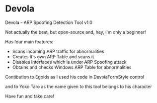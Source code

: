 # Devola
Devola - ARP Spoofing Detection Tool v1.0

Not actually the best, but open-source and, hey, i'm only a beginner!

Has four main features:

- Scans incoming ARP traffic for abnormalities
- Creates it's own ARP Table and scans it
- Disables interfaces which is under ARP Spoofing attack
- Obtains and checks Windows ARP Table for abnormalities

Contibution to Egolds as I used his code in DevolaFormStyle control

and to Yoko Taro as the name given to this tool belongs to his character

Have fun and take care!
